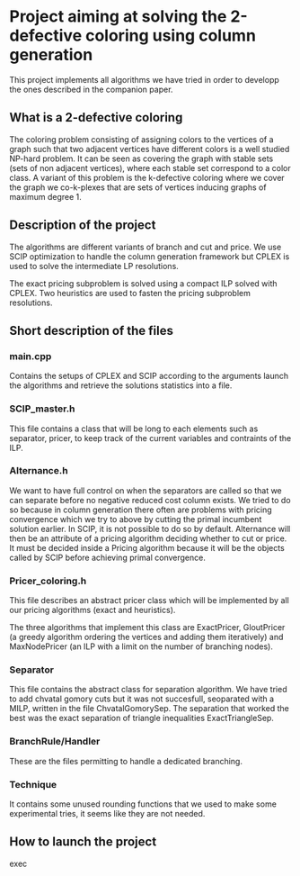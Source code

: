 # Project aiming at solving the 2-defective coloring using column generation


This project implements all algorithms we have tried in order to
developp the ones described in the companion paper.

## What is a 2-defective coloring

The coloring problem consisting of assigning colors to the vertices
of a graph such that two adjacent vertices have different colors is
a well studied NP-hard problem. It can be seen as covering the graph
with stable sets (sets of non adjacent vertices), where each stable 
set correspond to a color class. A variant of this problem is the 
k-defective coloring where we cover the graph we co-k-plexes that
are sets of vertices inducing graphs of maximum degree 1.


## Description of the project

The algorithms are different variants of branch and cut and price.
We use SCIP optimization to handle the column generation framework
but CPLEX is used to solve the intermediate LP resolutions. 

The exact pricing subproblem is solved using a compact ILP solved
with CPLEX. Two heuristics are used to fasten the pricing subproblem
resolutions. 


## Short description of the files

### main.cpp

Contains the setups of CPLEX and SCIP according to the arguments
launch the algorithms and retrieve the solutions statistics into
a file.

### SCIP_master.h

This file contains a class that will be long to each elements such
as separator, pricer, to keep track of the current variables and 
contraints of the ILP.

### Alternance.h

We want to have full control on when the separators are called
so that we can separate before no negative reduced cost column
exists. We tried to do so because in column generation there
often are problems with pricing convergence which we try to above
by cutting the primal incumbent solution earlier. In SCIP, it is
not possible to do so by default. Alternance will then be an
attribute of a pricing algorithm deciding whether to cut or price.
It must be decided inside a Pricing algorithm because it will
be the objects called by SCIP before achieving primal convergence.

### Pricer_coloring.h

This file describes an abstract pricer class which will be implemented
by all our pricing algorithms (exact and heuristics). 

The three algorithms that implement this class are ExactPricer, 
GloutPricer (a greedy algorithm ordering the vertices and adding
them iteratively) and MaxNodePricer (an ILP with a limit on the 
number of branching nodes).

### Separator

This file contains the abstract class for separation algorithm.
We have tried to add chvatal gomory cuts but it was not succesfull,
seoparated with a MILP, written in the file ChvatalGomorySep. 
The separation that worked the best was the exact separation of
triangle inequalities ExactTriangleSep.

### BranchRule/Handler

These are the files permitting to handle a dedicated branching.
### Technique

It contains some unused rounding functions that we used to make
some experimental tries, it seems like they are not needed.



## How to launch the project

exec <name of the instance> 
